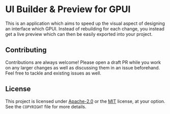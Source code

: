 # UI Builder & Preview for GPUI

This is an application which aims to speed up the visual aspect of designing an interface which GPUI. Instead of rebuilding for each change, you instead get a live preview which can then be easily exported into your project.
## Contributing

Contributions are always welcome! Please open a draft PR while you work on any larger changes as well as discussing them in an issue beforehand. Feel free to tackle and existing issues as well.

## License

This project is licensed under [Apache-2.0](http://www.apache.org/licenses/LICENSE-2.0) or the [MIT](http://opensource.org/licenses/MIT) license, at your option. See the `COPYRIGHT` file for more details.
